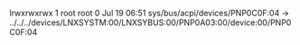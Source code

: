 lrwxrwxrwx 1 root root 0 Jul 19 06:51 sys/bus/acpi/devices/PNP0C0F:04 -> ../../../devices/LNXSYSTM:00/LNXSYBUS:00/PNP0A03:00/device:00/PNP0C0F:04
